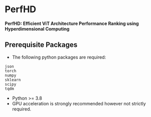 # PerfHD
**PerfHD: Efficient ViT Architecture Performance Ranking using Hyperdimensional Computing**

## Prerequisite Packages
- The following python packages are required:
```
json
torch
numpy
sklearn
scipy
tqdm
```
- Python >= 3.8
- GPU acceleration is strongly recommended however not strictly required.

